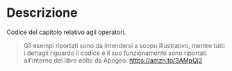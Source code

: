 # Descrizione

Codice del capitolo relativo agli operatori.

> Gli esempi riportati sono da intendersi a scopo illustrativo, mentre tutti i dettagli riguardo il codice e il suo 
funzionamento sono riportati all'interno del libro edito da Apogeo: 
> https://amzn.to/3AMpQj2
